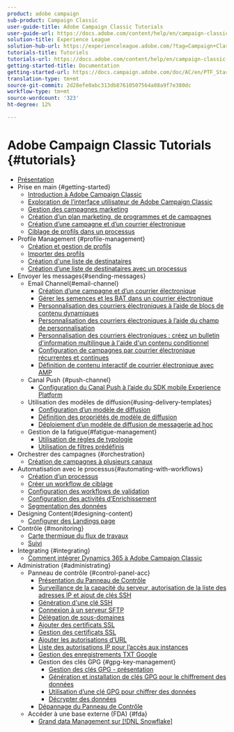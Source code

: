 ```yaml
---
product: adobe campaign
sub-product: Campaign Classic
user-guide-title: Adobe Campaign Classic Tutorials
user-guide-url: https://docs.adobe.com/content/help/en/campaign-classic-learn/tutorials/overview.html
solution-title: Experience League
solution-hub-url: https://experienceleague.adobe.com/?tag=Campaign+Classic#recommended/solutions/campaign
tutorials-title: Tutoriels
tutorials-url: https://docs.adobe.com/content/help/en/campaign-classic-learn/tutorials/overview.html
getting-started-title: Documentation
getting-started-url: https://docs.campaign.adobe.com/doc/AC/en/PTF_Starting_with_Adobe_Campaign_About_Adobe_Campaign_Classic.html
translation-type: tm+mt
source-git-commit: 2d28efe0abc313db87610507564a08a9f7e380dc
workflow-type: tm+mt
source-wordcount: '323'
ht-degree: 12%

---
```



# Adobe Campaign Classic Tutorials {#tutorials}

+ [Présentation](/help/acc/overview.md)
+ Prise en main {#getting-started}
   + [Introduction à Adobe Campaign Classic](/help/acc/getting-started/introduction-to-adobe-campaign-classic.md)
   + [Exploration de l’interface utilisateur de Adobe Campaign Classic](/help/acc/getting-started/exploring-the-adobe-campaign-classic-user-interface.md)
   + [Gestion des campagnes marketing](/help/acc/getting-started/managing-marketing-campaigns.md)
   + [Création d’un plan marketing, de programmes et de campagnes](/help/acc/getting-started/creating-a-marketing-plan-programs-and-campaigns.md)
   + [Création d’une campagne et d’un courrier électronique](https://docs.adobe.com/content/help/en/campaign-classic-learn/tutorials/getting-started/creating-a-campaign-and-an-email.html)
   + [Ciblage de profils dans un processus](/help/acc/getting-started/targeting-profiles-in-a-workflow.md)
+ Profile Management {#profile-management}
   + [Création et gestion de profils](/help/acc/profile-management/create-and-manage-profiles.md)
   + [Importer des profils](/help/acc/data-management/importing-profiles.md)  
   + [Création d&#39;une liste de destinataires](/help/acc/profile-management/creating-a-list-of-recipients.md)
   + [Création d’une liste de destinataires avec un processus](/help/acc/profile-management/creating-a-list-of-recipients-with-a-workflow.md)
+ Envoyer les messages{#sending-messages}
   + Email Channel{#email-channel}
      + [Création d’une campagne et d’un courrier électronique](/help/acc/getting-started/creating-a-campaign-and-an-email.md)
      + [Gérer les semences et les BAT dans un courrier électronique](/help/acc/sending-messages/managing-seed-and-proofs.md)
      + [Personnalisation des courriers électroniques à l’aide de blocs de contenu dynamiques](/help/acc/sending-messages/email-channel/personalization-with-dynamic-content-blocks.md)
      + [Personnalisation des courriers électroniques à l’aide du champ de personnalisation](/help/acc/sending-messages/email-channel/personalizing-emails-using-personalization-fields.md)
      + [Personnalisation des courriers électroniques : créez un bulletin d&#39;information multilingue à l&#39;aide d&#39;un contenu conditionnel](/help/acc/sending-messages/email-channel/personalizing-emails-create-a-multi-lingual-newsletter-using-conditional-content.md)
      + [Configuration de campagnes par courrier électronique récurrentes et continues](/help/acc/sending-messages/recurring-deliveries.md)
      + [Définition de contenu interactif de courrier électronique avec AMP](/help/acc/sending-messages/email-channel/defining-interactive-email-content-with-amp.md)
   + Canal Push {#push-channel}
      + [Configuration du Canal Push à l’aide du SDK mobile Experience Platform](/help/acc/sending-messages/mobile-channel/configure-push-using-aep-mobile-sdk.md)
   + Utilisation des modèles de diffusion{#using-delivery-templates}
      + [Configuration d’un modèle de diffusion](/help/acc/sending-messages/using-delivery-templates/configuring-a-delivery-template.md)
      + [Définition des propriétés de modèle de diffusion](/help/acc/sending-messages/using-delivery-templates/setting-delivery-template-properties.md)
      + [Déploiement d’un modèle de diffusion de messagerie ad hoc](/help/acc/sending-messages/using-delivery-templates/deploying-ad-hoc-email-delivery-template.md)
   + Gestion de la fatigue{#fatigue-management}
      + [Utilisation de règles de typologie](/help/acc/sending-messages/fatigue-management/typology-rules-for-fatigue-management.md)
      + [Utilisation de filtres prédéfinis](/help/acc/sending-messages/fatigue-management/fatigue-management-using-filters.md)
+ Orchestrer des campagnes {#orchestration}
   + [Création de campagnes à plusieurs canaux](/help/acc/orchestrating-campaigns/multi-channel-campaigns.md)
+ Automatisation avec le processus{#automating-with-workflows}
   + [Création d’un processus](/help/acc/automating-with-workflows/creating-a-workflow.md)
   + [Créer un workflow de ciblage](/help/acc/automating-with-workflows/creating-a-targeting-workflow.md)
   + [Configuration des workflows de validation](/help/acc/automating-with-workflows/validation-flow-configuration.md)
   + [Configuration des activités d’Enrichissement](/help/acc/automating-with-workflows/enrichment-activity.md)
   + [Segmentation des données](/help/acc/data-management/data-segmentation.md)
+ Designing Content{#designing-content}
   + [Configurer des Landings page](/help/acc/designing-content/configure-landingpages.md)
+ Contrôle     {#monitoring}
   + [Carte thermique du flux de travaux](/help/acc/monitoring-campaign-classic/workflow-heatmap.md)
   + [Suivi](/help/acc/monitoring-campaign-classic/audit-trail.md)
+ Integrating {#integrating}
   + [Comment intégrer Dynamics 365 à Adobe Campaign Classic](/help/acc/integrations/dynamics365-integration.md)
+ Administration {#administrating}
   + Panneau de contrôle {#control-panel-acc}
      + [Présentation du Panneau de Contrôle](/help/acc/monitoring-campaign-classic/control-panel/control-panel-overview.md)
      + [Surveillance de la capacité du serveur, autorisation de la liste des adresses IP et ajout de clés SSH](/help/acc/monitoring-campaign-classic/control-panel/monitoring-server-capacity-allow-listing-adding-ssh-key.md)
      + [Génération d&#39;une clé SSH](/help/acc/monitoring-campaign-classic/control-panel/generate-ssh-key.md)
      + [Connexion à un serveur SFTP](/help/acc/monitoring-campaign-classic/control-panel/connect-to-sftp-server.md)
      + [Délégation de sous-domaines](/help/acc/monitoring-campaign-classic/control-panel/subdomain-delegation.md)
      + [Ajouter des certificats SSL](/help/acc/monitoring-campaign-classic/control-panel/adding-ssl-certificates.md)
      + [Gestion des certificats SSL](/help/acc/monitoring-campaign-classic/control-panel/managing-ssl-certificates.md)
      + [Ajouter les autorisations d’URL](/help/acc/monitoring-campaign-classic/control-panel/adding-url-permissions.md)
      + [Liste des autorisations IP pour l’accès aux instances](/help/acc/monitoring-campaign-classic/control-panel/ip-allow-listing.md)
      + [Gestion des enregistrements TXT Google](/help/acc/monitoring-campaign-classic/control-panel/google-txt-record-management.md)
      + Gestion des clés GPG {#gpg-key-management}
         + [Gestion des clés GPG - présentation](/help/acc/monitoring-campaign-classic/control-panel/gpg-key-management/gpg-key-management-overview.md)
         + [Génération et installation de clés GPG pour le chiffrement des données](/help/acc/monitoring-campaign-classic/control-panel/gpg-key-management/generating-and-installing-gpg-keys-for-data-encryption.md)
         + [Utilisation d’une clé GPG pour chiffrer des données](/help/acc/monitoring-campaign-classic/control-panel/gpg-key-management/using-a-gpg-key-to-encrypt-data.md)
         + [Décrypter des données](/help/acc/monitoring-campaign-classic/control-panel/gpg-key-management/decrypting-data.md)
      + [Dépannage du Panneau de Contrôle](/help/acc/monitoring-campaign-classic/control-panel/trouble-shooting.md)
   + Accéder à une base externe (FDA) {#fda}
      + [Grand data Management sur [!DNL Snowflake]](/help/acc/administrating/snowflake/big-data-segmentation-on-snowflake.md)

